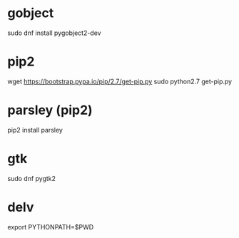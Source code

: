 # gobject
sudo dnf install pygobject2-dev

# pip2
wget https://bootstrap.pypa.io/pip/2.7/get-pip.py
sudo python2.7 get-pip.py

# parsley (pip2)
pip2 install parsley

# gtk
sudo dnf pygtk2

# delv
export PYTHONPATH=$PWD
